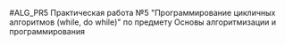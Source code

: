 #ALG_PR5
Практическая работа №5 "Программирование цикличных алгоритмов (while, do while)" по предмету Основы алгоритмизации и программирования 
